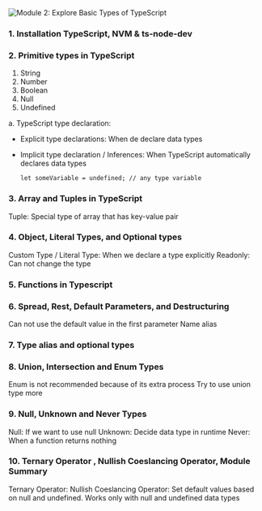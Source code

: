 <img loading="lazy" src="https://readme-typing-svg.demolab.com?font=Poppins&weight=600&size=21&duration=1&pause=1&color=00B8B5&center=true&vCenter=true&repeat=false&width=460&height=21&lines=Module 2: Explore Basic Types of TypeScript" alt="Module 2: Explore Basic Types of TypeScript" />

<br/>

### 1. Installation TypeScript, NVM & ts-node-dev

### 2. Primitive types in TypeScript

1. String 
2. Number 
3. Boolean 
4. Null 
5. Undefined


a.  TypeScript type declaration:
  - Explicit type declarations: When de declare data types
  - Implicit type declaration / Inferences: When TypeScript automatically declares data types

    ``` 
    let someVariable = undefined; // any type variable
    ```

### 3. Array and Tuples in TypeScript

Tuple: Special type of array that has key-value pair

### 4. Object, Literal Types, and Optional types

Custom Type / Literal Type: When we declare a type explicitly
Readonly: Can not change the type

### 5. Functions in Typescript

### 6. Spread, Rest, Default Parameters, and Destructuring

Can not use the default value in the first parameter
Name alias

### 7. Type alias and optional types

### 8. Union, Intersection and Enum Types

Enum is not recommended because of its extra process
Try to use union type more

### 9. Null, Unknown and Never Types

Null: If we want to use null
Unknown: Decide data type in runtime
Never: When a function returns nothing


### 10. Ternary Operator , Nullish Coeslancing Operator, Module Summary

Ternary Operator:
Nullish Coeslancing Operator: Set default values based on null and undefined. Works only with null and undefined data types
